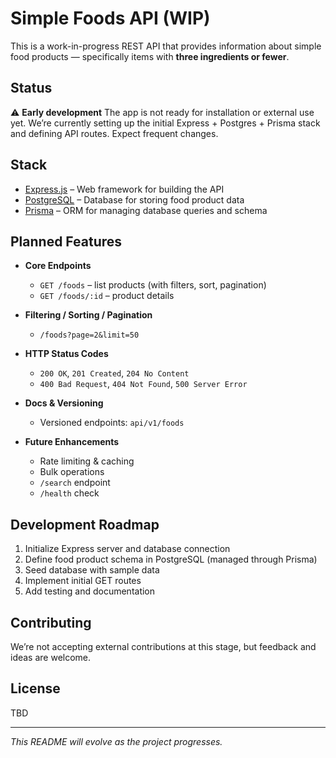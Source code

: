 # Simple Foods API (WIP)

This is a work-in-progress REST API that provides information about simple food products — specifically items with **three ingredients or fewer**.

## Status

⚠️ **Early development**
The app is not ready for installation or external use yet. We’re currently setting up the initial Express + Postgres + Prisma stack and defining API routes. Expect frequent changes.

## Stack

- [Express.js](https://expressjs.com/) – Web framework for building the API
- [PostgreSQL](https://www.postgresql.org/) – Database for storing food product data
- [Prisma](https://www.prisma.io/) – ORM for managing database queries and schema

## Planned Features

- **Core Endpoints**

  - `GET /foods` – list products (with filters, sort, pagination)
  - `GET /foods/:id` – product details

- **Filtering / Sorting / Pagination**

  - `/foods?page=2&limit=50`

- **HTTP Status Codes**

  - `200 OK`, `201 Created`, `204 No Content`
  - `400 Bad Request`, `404 Not Found`, `500 Server Error`

- **Docs & Versioning**

  - Versioned endpoints: `api/v1/foods`

- **Future Enhancements**

  - Rate limiting & caching
  - Bulk operations
  - `/search` endpoint
  - `/health` check

## Development Roadmap

1. Initialize Express server and database connection
2. Define food product schema in PostgreSQL (managed through Prisma)
3. Seed database with sample data
4. Implement initial GET routes
5. Add testing and documentation

## Contributing

We’re not accepting external contributions at this stage, but feedback and ideas are welcome.

## License

TBD

---

_This README will evolve as the project progresses._

